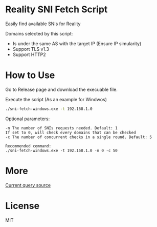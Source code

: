 # Reality SNI Fetch Script

Easily find available SNIs for Reality

Domains selected by this script:
- Is under the same AS with the target IP (Ensure IP simularity)
- Support TLS v1.3
- Support HTTP2

# How to Use

Go to Release page and download the execuable file.

Execute the script (As an example for Windwos)

```bash
./sni-fetch-windows.exe -t 192.168.1.0
```

Optional parameters:
```
-n The number of SNIs requests needed. Default: 1
If set to 0, will check every domains that can be checked
-c The number of concurrent checks in a single round. Default: 5

Recommended command:
./sni-fetch-windows.exe -t 192.168.1.0 -n 0 -c 50
```


# More

[Current query source](https://bgp.he.net)

# License

MIT

